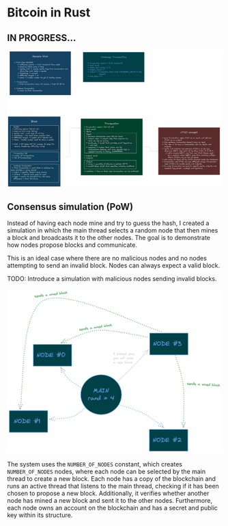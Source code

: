 # Bitcoin in Rust 

## IN PROGRESS...

![Concept example](./assets/blockchain-example.png)

## Consensus simulation (PoW)
Instead of having each node mine and try to guess the hash, I created a simulation in which the main thread selects a random node that then mines a block and broadcasts it to the other nodes. The goal is to demonstrate how nodes propose blocks and communicate.

This is an ideal case where there are no malicious nodes and no nodes attempting to send an invalid block. Nodes can always expect a valid block.

TODO: Introduce a simulation with malicious nodes sending invalid blocks.

![Consensus](./assets/consensus.png)

The system uses the `NUMBER_OF_NODES` constant, which creates `NUMBER_OF_NODES` nodes, where each node can be selected by the main thread to create a new block. Each node has a copy of the blockchain and runs an active thread that listens to the main thread, checking if it has been chosen to propose a new block. Additionally, it verifies whether another node has mined a new block and sent it to the other nodes. Furthermore, each node owns an account on the blockchain and has a secret and public key within its structure.